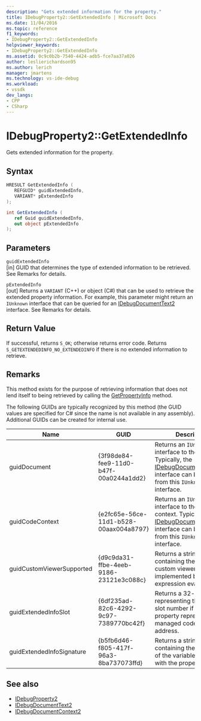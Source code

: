 ```yaml
---
description: "Gets extended information for the property."
title: IDebugProperty2::GetExtendedInfo | Microsoft Docs
ms.date: 11/04/2016
ms.topic: reference
f1_keywords:
- IDebugProperty2::GetExtendedInfo
helpviewer_keywords:
- IDebugProperty2::GetExtendedInfo
ms.assetid: 0c9c0b2b-7540-4424-adb5-fce7aa37a026
author: leslierichardson95
ms.author: lerich
manager: jmartens
ms.technology: vs-ide-debug
ms.workload:
- vssdk
dev_langs:
- CPP
- CSharp
---
```

# IDebugProperty2::GetExtendedInfo
Gets extended information for the property.

## Syntax

```cpp
HRESULT GetExtendedInfo ( 
   REFGUID* guidExtendedInfo,
   VARIANT* pExtendedInfo
);
```

```csharp
int GetExtendedInfo ( 
   ref Guid guidExtendedInfo,
   out object pExtendedInfo
);
```

## Parameters
`guidExtendedInfo`\
[in] GUID that determines the type of extended information to be retrieved. See Remarks for details.

`pExtendedInfo`\
[out] Returns a `VARIANT` (C++) or object (C#) that can be used to retrieve the extended property information. For example, this parameter might return an `IUnknown` interface that can be queried for an [IDebugDocumentText2](../../../extensibility/debugger/reference/idebugdocumenttext2.md) interface. See Remarks for details.

## Return Value
 If successful, returns `S_OK`; otherwise returns error code. Returns `S_GETEXTENDEDINFO_NO_EXTENDEDINFO` if there is no extended information to retrieve.

## Remarks
 This method exists for the purpose of retrieving information that does not lend itself to being retrieved by calling the [GetPropertyInfo](../../../extensibility/debugger/reference/idebugproperty2-getpropertyinfo.md) method.

 The following GUIDs are typically recognized by this method (the GUID values are specified for C# since the name is not available in any assembly). Additional GUIDs can be created for internal use.

|Name|GUID|Description|
|----------|----------|-----------------|
|guidDocument|{3f98de84-fee9-11d0-b47f-00a0244a1dd2}|Returns an `IUnknown` interface to the document. Typically, the [IDebugDocumentText2](../../../extensibility/debugger/reference/idebugdocumenttext2.md) interface can be obtained from this `IUnknown` interface.|
|guidCodeContext|{e2fc65e-56ce-11d1-b528-00aax004a8797}|Returns an `IUnknown` interface to the document context. Typically, the [IDebugDocumentContext2](../../../extensibility/debugger/reference/idebugdocumentcontext2.md) interface can be obtained from this `IUnknown` interface.|
|guidCustomViewerSupported|{d9c9da31-ffbe-4eeb-9186-23121e3c088c}|Returns a string containing the CLSID of a custom viewer, typically implemented by an expression evaluator.|
|guidExtendedInfoSlot|{6df235ad-82c6-4292-9c97-7389770bc42f}|Returns a 32-bit number representing the desired slot number if this property represents a managed code local address.|
|guidExtendedInfoSignature|{b5fb6d46-f805-417f-96a3-8ba737073ffd}|Returns a string containing the signature of the variable associated with the property object.|

## See also
- [IDebugProperty2](../../../extensibility/debugger/reference/idebugproperty2.md)
- [IDebugDocumentText2](../../../extensibility/debugger/reference/idebugdocumenttext2.md)
- [IDebugDocumentContext2](../../../extensibility/debugger/reference/idebugdocumentcontext2.md)
